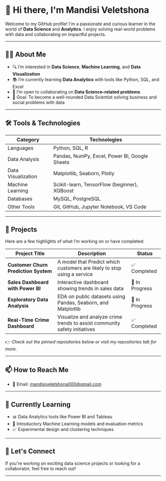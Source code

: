 # 👋 Hi there, I'm Mandisi Veletshona

Welcome to my GitHub profile! I'm a passionate and curious learner in the world of **Data Science** and **Analytics**. I enjoy solving real-world problems with data and collaborating on impactful projects.

---

## 👨‍💻 About Me

- 🔍 I’m interested in **Data Science**, **Machine Learning**, and **Data Visualization**
- 📚 I’m currently learning **Data Analytics** with tools like Python, SQL, and Excel
- 🤝 I’m open to collaborating on **Data Science–related problems**
- 🎯 Goal: To become a well-rounded Data Scientist solving business and social problems with data

---

## 🛠️ Tools & Technologies

| Category            | Technologies                                                                 |
|---------------------|------------------------------------------------------------------------------|
| Languages           | Python, SQL, R                                                               |
| Data Analysis       | Pandas, NumPy, Excel, Power BI, Google Sheets                                |
| Data Visualization  | Matplotlib, Seaborn, Plotly                                                  |
| Machine Learning    | Scikit-learn, TensorFlow (beginner), XGBoost                                 |
| Databases           | MySQL, PostgreSQL                                                            |
| Other Tools         | Git, GitHub, Jupyter Notebook, VS Code                                       |

---

## 📂 Projects

Here are a few highlights of what I’m working on or have completed:

| Project Title                           | Description                                                                       | Status           |
|-----------------------------------------|-----------------------------------------------------------------------------------|------------------|
| **Customer Churn Prediction System**    | A model that Predict which customers are likely to stop using a service           | ✅ Completed    |
| **Sales Dashboard with Power BI**       | Interactive dashboard showing trends in sales data                                | 🔄 In Progress  |
| **Exploratory Data Analysis**           | EDA on public datasets using Pandas, Seaborn, and Matplotlib                      | 🔄 In Progress  |
| **Real-Time Crime Dashboard**           | Visualize and analyze crime trends to assist community safety initiatives         | ✅ Completed    |

👉 *Check out the pinned repositories below or visit my repositories tab for more.*

---

## 📫 How to Reach Me

- 📧 Email: [mandisiveletshona000@gmail.com](mailto:mandisiveletshona000@gmail.com)

---

## 🌱 Currently Learning

- 📊 Data Analytics tools like Power BI and Tableau
- 🤖 Introductory Machine Learning models and evaluation metrics
- 📈 Experimental design and clustering techniques

---

## 🙌 Let's Connect

If you're working on exciting data science projects or looking for a collaborator, feel free to reach out!

---
